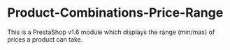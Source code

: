 # Product-Combinations-Price-Range
This is a PrestaShop v1.6 module which displays the range (min/max) of prices a product can take.
